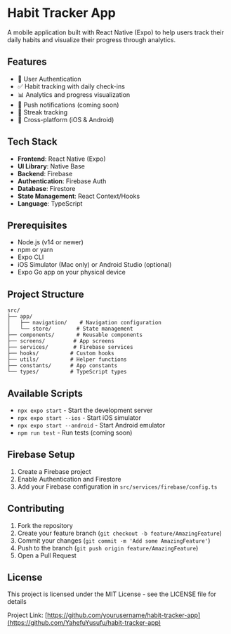 # Habit Tracker App

A mobile application built with React Native (Expo) to help users track their daily habits and visualize their progress through analytics.

## Features

- 📱 User Authentication
- ✅ Habit tracking with daily check-ins
- 📊 Analytics and progress visualization
- 🔔 Push notifications (coming soon)
- 🎯 Streak tracking
- 📱 Cross-platform (iOS & Android)

## Tech Stack

- **Frontend**: React Native (Expo)
- **UI Library**: Native Base
- **Backend**: Firebase
- **Authentication**: Firebase Auth
- **Database**: Firestore
- **State Management**: React Context/Hooks
- **Language**: TypeScript

## Prerequisites

- Node.js (v14 or newer)
- npm or yarn
- Expo CLI
- iOS Simulator (Mac only) or Android Studio (optional)
- Expo Go app on your physical device


## Project Structure

```
src/
├── app/
│   ├── navigation/    # Navigation configuration
│   └── store/        # State management
├── components/       # Reusable components
├── screens/         # App screens
├── services/        # Firebase services
├── hooks/          # Custom hooks
├── utils/          # Helper functions
├── constants/      # App constants
└── types/          # TypeScript types
```

## Available Scripts

- `npx expo start` - Start the development server
- `npx expo start --ios` - Start iOS simulator
- `npx expo start --android` - Start Android emulator
- `npm run test` - Run tests (coming soon)

## Firebase Setup

1. Create a Firebase project
2. Enable Authentication and Firestore
3. Add your Firebase configuration in `src/services/firebase/config.ts`

## Contributing

1. Fork the repository
2. Create your feature branch (`git checkout -b feature/AmazingFeature`)
3. Commit your changes (`git commit -m 'Add some AmazingFeature'`)
4. Push to the branch (`git push origin feature/AmazingFeature`)
5. Open a Pull Request

## License

This project is licensed under the MIT License - see the LICENSE file for details



Project Link: [https://github.com/yourusername/habit-tracker-app](https://github.com/YahefuYusufu/habit-tracker-app)
